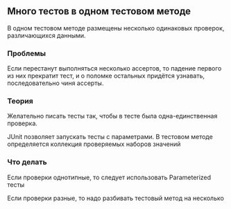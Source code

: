 ## Много тестов в одном тестовом методе
В одном тестовом методе размещены несколько одинаковых проверок, различающихся данными.

### Проблемы
Если перестанут выполняться несколько ассертов, то падение первого из них прекратит тест, и о поломке остальных придётся узнавать, последовательно чиня ассерты.

### Теория
Желательно писать тесты так, чтобы в тесте была одна-единственная проверка.

JUnit позволяет запускать тесты с параметрами. В тестовом методе определяется коллекция проверяемых наборов значений 

### Что делать  
Если проверки однотипные, то следует использовать Parameterized тесты

Если проверки разные, то надо разбивать тестовый метод на несколько
